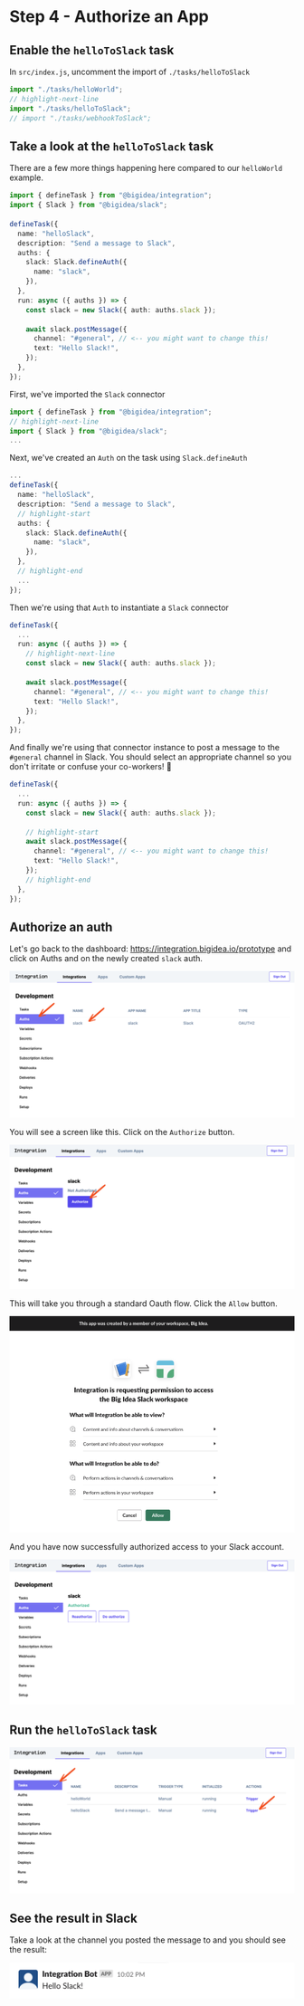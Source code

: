 # Step 4 - Authorize an App

## Enable the `helloToSlack` task

In `src/index.js`, uncomment the import of `./tasks/helloToSlack`  

```typescript
import "./tasks/helloWorld";
// highlight-next-line
import "./tasks/helloToSlack";
// import "./tasks/webhookToSlack";
```

## Take a look at the `helloToSlack` task

There are a few more things happening here compared to our `helloWorld` example. 

```typescript
import { defineTask } from "@bigidea/integration";
import { Slack } from "@bigidea/slack";

defineTask({
  name: "helloSlack",
  description: "Send a message to Slack",
  auths: {
    slack: Slack.defineAuth({
      name: "slack",
    }),
  },
  run: async ({ auths }) => {
    const slack = new Slack({ auth: auths.slack });

    await slack.postMessage({
      channel: "#general", // <-- you might want to change this!
      text: "Hello Slack!",
    });
  },
});
```

First, we've imported the `Slack` connector

```typescript
import { defineTask } from "@bigidea/integration";
// highlight-next-line
import { Slack } from "@bigidea/slack";
...
```

Next, we've created an `Auth` on the task using `Slack.defineAuth`

```typescript
...
defineTask({
  name: "helloSlack",
  description: "Send a message to Slack",
  // highlight-start
  auths: {
    slack: Slack.defineAuth({
      name: "slack",
    }),
  },
  // highlight-end
  ...
});
```

Then we're using that `Auth` to instantiate a `Slack` connector 

```typescript
defineTask({
  ...
  run: async ({ auths }) => {
    // highlight-next-line
    const slack = new Slack({ auth: auths.slack });

    await slack.postMessage({
      channel: "#general", // <-- you might want to change this!
      text: "Hello Slack!",
    });
  },
});
```

And finally we're using that connector instance to post a message to the `#general` channel in Slack. You should select an appropriate channel so you don't irritate or confuse your co-workers! 🙂

```typescript
defineTask({
  ...
  run: async ({ auths }) => {
    const slack = new Slack({ auth: auths.slack });

    // highlight-start
    await slack.postMessage({
      channel: "#general", // <-- you might want to change this!
      text: "Hello Slack!",
    });
    // highlight-end
  },
});
```

## Authorize an auth

Let's go back to the dashboard: https://integration.bigidea.io/prototype and click on Auths and on the newly created `slack` auth.

![asdf](./img/authorize-an-app-0.png)

You will see a screen like this. Click on the `Authorize` button.

![asdf](./img/authorize-an-app-1.png)

This will take you through a standard Oauth flow. Click the `Allow` button.

![asdf](./img/authorize-an-app-2.png)

And you have now successfully authorized access to your Slack account.

![asdf](./img/authorize-an-app-3.png)

## Run the `helloToSlack` task

![asdf](./img/authorize-an-app-4.png)

## See the result in Slack

Take a look at the channel you posted the message to and you should see the result:

![asdf](./img/authorize-an-app-5.png)